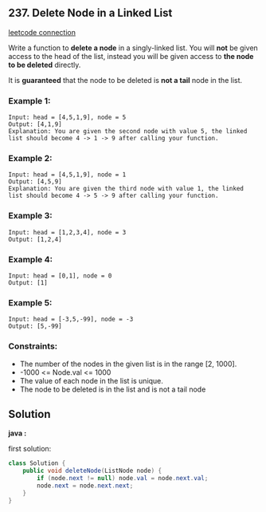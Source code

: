 ## 237. Delete Node in a Linked List

[leetcode connection](https://leetcode.com/problems/delete-node-in-a-linked-list/)

Write a function to **delete a node** in a singly-linked list. You will **not** be given access to the head of the list, instead you will be given access to **the node to be deleted** directly.

It is **guaranteed** that the node to be deleted is **not a tail** node in the list.

### Example 1:
```
Input: head = [4,5,1,9], node = 5
Output: [4,1,9]
Explanation: You are given the second node with value 5, the linked list should become 4 -> 1 -> 9 after calling your function.
```

### Example 2:
```
Input: head = [4,5,1,9], node = 1
Output: [4,5,9]
Explanation: You are given the third node with value 1, the linked list should become 4 -> 5 -> 9 after calling your function.
```

### Example 3:
```
Input: head = [1,2,3,4], node = 3
Output: [1,2,4]
```

### Example 4:
```
Input: head = [0,1], node = 0
Output: [1]
```

### Example 5:
```
Input: head = [-3,5,-99], node = -3
Output: [5,-99]
```

### Constraints:

* The number of the nodes in the given list is in the range [2, 1000].
* -1000 <= Node.val <= 1000
* The value of each node in the list is unique.
* The node to be deleted is in the list and is not a tail node

## Solution

**java :**

first solution:
```java
class Solution {
    public void deleteNode(ListNode node) {
        if (node.next != null) node.val = node.next.val;
        node.next = node.next.next;
    }
}
```